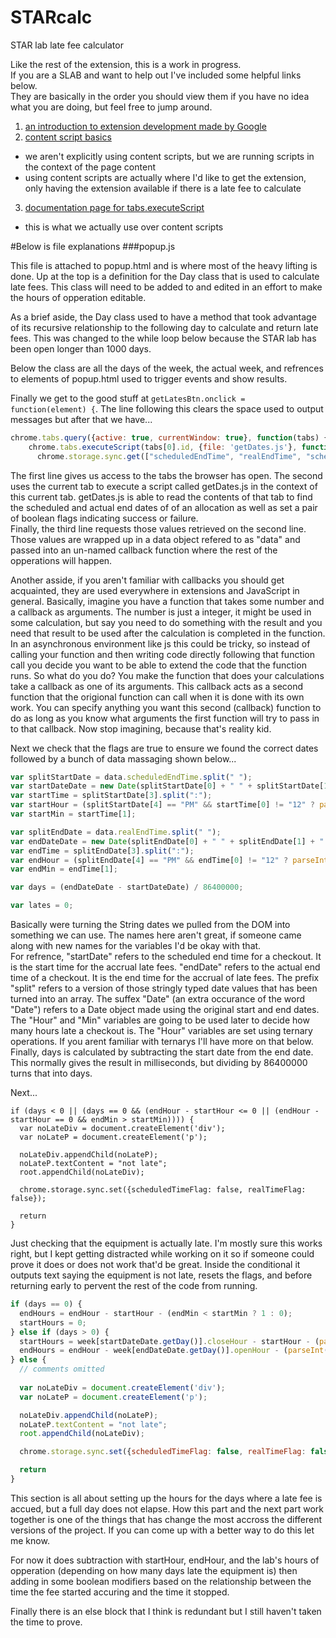 # STARcalc
STAR lab late fee calculator

Like the rest of the extension, this is a work in progress.  
If you are a SLAB and want to help out I've included some helpful links below.  
They are basically in the order you should view them if you have no idea what you are 
doing, but feel free to jump around.

1. [an introduction to extension development made by Google](https://developer.chrome.com/extensions/getstarted)
2. [content script basics](https://developer.chrome.com/extensions/content_scripts)
  * we aren't explicitly using content scripts, but we are running scripts in the context of the page content
  * using content scripts are actually where I'd like to get the extension, only having the extension 
  available if there is a late fee to calculate
3. [documentation page for tabs.executeScript](https://developer.chrome.com/extensions/tabs#method-executeScript)
  * this is what we actually use over content scripts

#Below is file explanations
###popup.js

This file is attached to popup.html and is where most of the heavy lifting is done.  Up at the top is a definition 
for the Day class that is used to calculate late fees.  This class will need to be added to and edited in an 
effort to make the hours of opperation editable.  
   
   As a brief aside, the Day class used to have a method that took advantage of its recursive relationship 
   to the following day to calculate and return late fees.  This was changed to the while loop below because 
   the STAR lab has been open longer than 1000 days.  
   
Below the class are all the days of the week, the actual week, and refrences to elements of popup.html used to 
trigger events and show results.  

Finally we get to the good stuff at `getLatesBtn.onclick = function(element) {`.  The line following this clears 
the space used to output messages but after that we have...

```javascript
chrome.tabs.query({active: true, currentWindow: true}, function(tabs) {
    chrome.tabs.executeScript(tabs[0].id, {file: 'getDates.js'}, function(results) {
      chrome.storage.sync.get(["scheduledEndTime", "realEndTime", "scheduledTimeFlag", "realTimeFlag"], function(data) {
```

The first line gives us access to the tabs the browser has open.   The second uses the current tab to execute a 
script called getDates.js in the context of this current tab.  getDates.js is able to read the contents of that tab to find 
the scheduled and actual end dates of of an allocation as well as set a pair of boolean flags indicating success or failure.  
Finally, the third line requests those values retrieved on the second line.  Those values are wrapped up in a 
data object refered to as "data" and passed into an un-named callback function where the rest of the opperations will
happen.  

   Another asside, if you aren't familiar with callbacks you should get acquainted, they are used everywhere in extensions
   and JavaScript in general.  Basically, imagine you have a function that takes some number and a callback as arguments.
   The number is just a integer, it might be used in some calculation, but say you need to do something with the result 
   and you need that result to be used after the calculation is completed in the function.  In an asynchronous environment
   like js this could be tricky, so instead of calling your function and then writing code directly following that function
   call you decide you want to be able to extend the code that the function runs.  So what do you do?  You make the 
   function that does your calculations take a callback as one of its arguments.  This callback acts as a second function
   that the origional function can call when it is done with its own work.  You can specify anything you want this 
   second (callback) function to do as long as you know what arguments the first function will try to pass in to that 
   callback.  Now stop imagining, because that's reality kid.  

Next we check that the flags are true to ensure we found the correct dates followed by a bunch of data massaging shown below...

```javascript
var splitStartDate = data.scheduledEndTime.split(" ");
var startDateDate = new Date(splitStartDate[0] + " " + splitStartDate[1] + " " + splitStartDate[2]);
var startTime = splitStartDate[3].split(":");
var startHour = (splitStartDate[4] == "PM" && startTime[0] != "12" ? parseInt(startTime[0]) + 12 : parseInt(startTime[0]));
var startMin = startTime[1];

var splitEndDate = data.realEndTime.split(" ");
var endDateDate = new Date(splitEndDate[0] + " " + splitEndDate[1] + " " + splitEndDate[2]);
var endTime = splitEndDate[3].split(":");
var endHour = (splitEndDate[4] == "PM" && endTime[0] != "12" ? parseInt(endTime[0]) + 12 : parseInt(endTime[0]));
var endMin = endTime[1];

var days = (endDateDate - startDateDate) / 86400000;

var lates = 0;
```

Basically were turning the String dates we pulled from the DOM into something we can use.  The names here aren't great, if
someone came along with new names for the variables I'd be okay with that.  
For refrence, "startDate" refers to the scheduled end time for a checkout.  It is the start time for the accrual late fees.
"endDate" refers to the actual end time of a checkout.  It is the end time for the accrual of late fees.  The prefix "split" 
refers to a version of those stringly typed date values that has been turned into an array.  The suffex "Date" (an extra 
occurance of the word "Date") refers to a Date object made using the original start and end dates.  The "Hour" and 
"Min" variables are going to be used later to decide how many hours late a checkout is.  The "Hour" variables are set using 
ternary operations.  If you arent familiar with ternarys I'll have more on that below.  Finally, days is calculated 
by subtracting the start date from the end date.  This normally gives the result in milliseconds, but dividing by 
86400000 turns that into days.  

Next...
```javsscript
if (days < 0 || (days == 0 && (endHour - startHour <= 0 || (endHour - startHour == 0 && endMin > startMin)))) {
  var noLateDiv = document.createElement('div');
  var noLateP = document.createElement('p');

  noLateDiv.appendChild(noLateP);
  noLateP.textContent = "not late";
  root.appendChild(noLateDiv);

  chrome.storage.sync.set({scheduledTimeFlag: false, realTimeFlag: false});

  return
}
```
Just checking that the equipment is actually late.  I'm mostly sure this works right, but I kept getting distracted 
while working on it so if someone could prove it does or does not work that'd be great.  Inside the conditional it
outputs text saying the equipment is not late, resets the flags, and before returning early to pervent 
the rest of the code from running.

```javascript
if (days == 0) {
  endHours = endHour - startHour - (endMin < startMin ? 1 : 0);
  startHours = 0;
} else if (days > 0) {
  startHours = week[startDateDate.getDay()].closeHour - startHour - (parseInt(startMin) == 0 ? 0 : 1);
  endHours = endHour - week[endDateDate.getDay()].openHour - (parseInt(endMin) < parseInt(startMin) ? 1 : 0) + (parseInt(endMin) > 0 ? 1 : 0);
} else {
  // comments omitted
            
  var noLateDiv = document.createElement('div');
  var noLateP = document.createElement('p');

  noLateDiv.appendChild(noLateP);
  noLateP.textContent = "not late";
  root.appendChild(noLateDiv);

  chrome.storage.sync.set({scheduledTimeFlag: false, realTimeFlag: false});

  return
}
```

This section is all about setting up the hours for the days where a late fee is accued, but a full day does 
not elapse.  How this part and the next part work together is one of the things that has change the most accross
the different versions of the project.  If you can come up with a better way to do this let me know.  

For now it does subtraction with startHour, endHour, and the lab's hours of opperation (depending on how many 
days late the equipment is) then adding in some boolean modifiers based on the relationship between the time the
fee started accuring and the time it stopped.

Finally there is an else block that I think is redundant but I still haven't taken the time to prove.  
